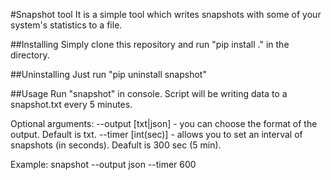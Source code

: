#Snapshot tool
It is a simple tool which writes snapshots with some of your system's statistics to a file.

##Installing
Simply clone this repository and run "pip install ." in the directory.

##Uninstalling
Just run "pip uninstall snapshot"

##Usage
Run "snapshot" in console. Script will be writing data to a snapshot.txt every 5 minutes.

Optional arguments:
--output [txt|json] - you can choose the format of the output. Default is txt.
--timer [int(sec)] - allows you to set an interval of snapshots (in seconds). Deafult is 300 sec (5 min).

Example:
snapshot --output json --timer 600

